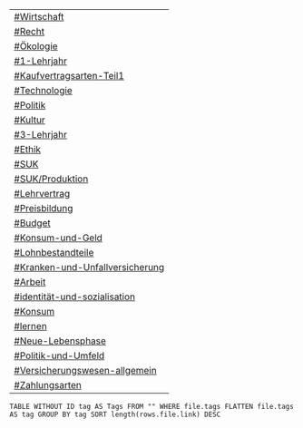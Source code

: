 |   |
|---|
|[#Wirtschaft](app://obsidian.md/index.html#Wirtschaft)|
|[#Recht](app://obsidian.md/index.html#Recht)|
|[#Ökologie](app://obsidian.md/index.html#%C3%96kologie)|
|[#1-Lehrjahr](app://obsidian.md/index.html#1-Lehrjahr)|
|[#Kaufvertragsarten-Teil1](app://obsidian.md/index.html#Kaufvertragsarten-Teil1)|
|[#Technologie](app://obsidian.md/index.html#Technologie)|
|[#Politik](app://obsidian.md/index.html#Politik)|
|[#Kultur](app://obsidian.md/index.html#Kultur)|
|[#3-Lehrjahr](app://obsidian.md/index.html#3-Lehrjahr)|
|[#Ethik](app://obsidian.md/index.html#Ethik)|
|[#SUK](app://obsidian.md/index.html#SUK)|
|[#SUK/Produktion](app://obsidian.md/index.html#SUK/Produktion)|
|[#Lehrvertrag](app://obsidian.md/index.html#Lehrvertrag)|
|[#Preisbildung](app://obsidian.md/index.html#Preisbildung)|
|[#Budget](app://obsidian.md/index.html#Budget)|
|[#Konsum-und-Geld](app://obsidian.md/index.html#Konsum-und-Geld)|
|[#Lohnbestandteile](app://obsidian.md/index.html#Lohnbestandteile)|
|[#Kranken-und-Unfallversicherung](app://obsidian.md/index.html#Kranken-und-Unfallversicherung)|
|[#Arbeit](app://obsidian.md/index.html#Arbeit)|
|[#identität-und-sozialisation](app://obsidian.md/index.html#identit%C3%A4t-und-sozialisation)|
|[#Konsum](app://obsidian.md/index.html#Konsum)|
|[#lernen](app://obsidian.md/index.html#lernen)|
|[#Neue-Lebensphase](app://obsidian.md/index.html#Neue-Lebensphase)|
|[#Politik-und-Umfeld](app://obsidian.md/index.html#Politik-und-Umfeld)|
|[#Versicherungswesen-allgemein](app://obsidian.md/index.html#Versicherungswesen-allgemein)|
|[#Zahlungsarten](app://obsidian.md/index.html#Zahlungsarten)|

```dataview
TABLE WITHOUT ID tag AS Tags FROM "" WHERE file.tags FLATTEN file.tags AS tag GROUP BY tag SORT length(rows.file.link) DESC
```

